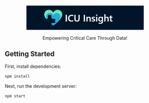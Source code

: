 

<p align="center">
  <img src="https://github.com/shihaanws/icu-dashboard/blob/main/public/icu_logo_full.png" alt="Alt text" />
</p>

<p align="center">
Empowering Critical Care Through Data!
</p>

## Getting Started

First, install dependencies:

```bash
npm install
```

Next, run the development server:

```bash
npm start
```
